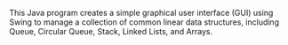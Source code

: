 This Java program creates a simple graphical user interface (GUI) using Swing to manage a collection of common linear data structures, including Queue, Circular Queue, Stack, Linked Lists, and Arrays.
